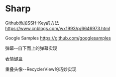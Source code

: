 # Sharp
Github添加SSH-Key的方法
https://www.cnblogs.com/wx1993/p/6646973.html

Google Samples
https://github.com/googlesamples

弹幕--自下而上的弹幕实现

表情键盘

重叠头像--RecyclerView的巧妙实现

